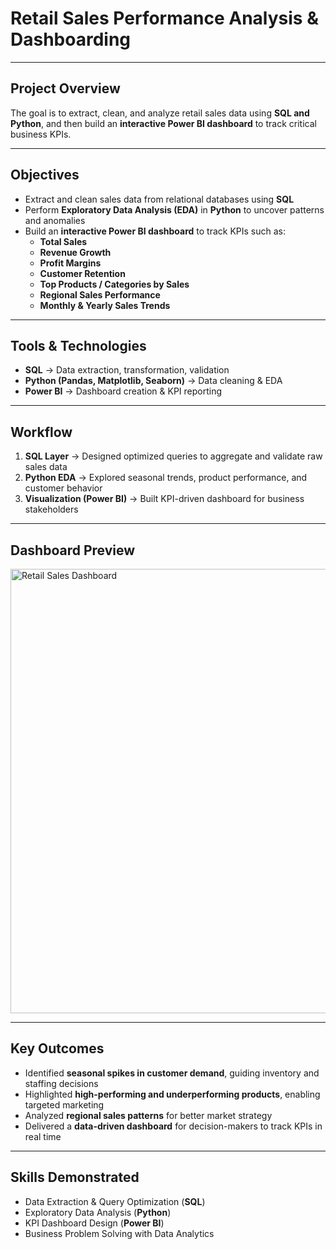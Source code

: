 # Retail Sales Performance Analysis & Dashboarding  

---

## Project Overview   
The goal is to extract, clean, and analyze retail sales data using **SQL and Python**, and then build an **interactive Power BI dashboard** to track critical business KPIs.  

---

## Objectives  
- Extract and clean sales data from relational databases using **SQL**  
- Perform **Exploratory Data Analysis (EDA)** in **Python** to uncover patterns and anomalies  
- Build an **interactive Power BI dashboard** to track KPIs such as:  
  - **Total Sales**  
  - **Revenue Growth**  
  - **Profit Margins**  
  - **Customer Retention**  
  - **Top Products / Categories by Sales**  
  - **Regional Sales Performance**  
  - **Monthly & Yearly Sales Trends**  

---

## Tools & Technologies  
- **SQL** → Data extraction, transformation, validation  
- **Python (Pandas, Matplotlib, Seaborn)** → Data cleaning & EDA  
- **Power BI** → Dashboard creation & KPI reporting  

---

## Workflow  
1. **SQL Layer** → Designed optimized queries to aggregate and validate raw sales data  
2. **Python EDA** → Explored seasonal trends, product performance, and customer behavior  
3. **Visualization (Power BI)** → Built KPI-driven dashboard for business stakeholders  

---

## Dashboard Preview  

<img width="1280" height="711" alt="Retail Sales Dashboard" src="https://github.com/user-attachments/assets/f3d23591-b5c7-46f6-a0cf-076c835959b8" />

---

## Key Outcomes  
- Identified **seasonal spikes in customer demand**, guiding inventory and staffing decisions  
- Highlighted **high-performing and underperforming products**, enabling targeted marketing  
- Analyzed **regional sales patterns** for better market strategy  
- Delivered a **data-driven dashboard** for decision-makers to track KPIs in real time  

---

## Skills Demonstrated  
- Data Extraction & Query Optimization (**SQL**)  
- Exploratory Data Analysis (**Python**)  
- KPI Dashboard Design (**Power BI**)  
- Business Problem Solving with Data Analytics  
 
